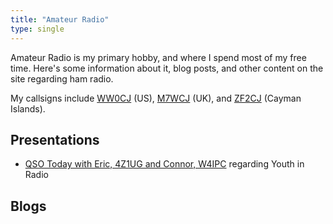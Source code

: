 ```yaml
---
title: "Amateur Radio"
type: single
---
```


Amateur Radio is my primary hobby, and where I spend most of my free time. Here's some information about it, blog posts, and other content on the site regarding ham radio.

My callsigns include [WW0CJ](https://www.qrz.com/db/ww0cj) (US), [M7WCJ](https://www.qrz.com/db/M7WCJ) (UK), and [ZF2CJ](https://www.qrz.com/db/ZF2CJ) (Cayman Islands).

## Presentations

- [QSO Today with Eric, 4Z1UG and Connor, W4IPC](https://www.qsotoday.com/podcasts/w4ipc_ww0cj) regarding Youth in Radio

## Blogs

<!-- TODO -->